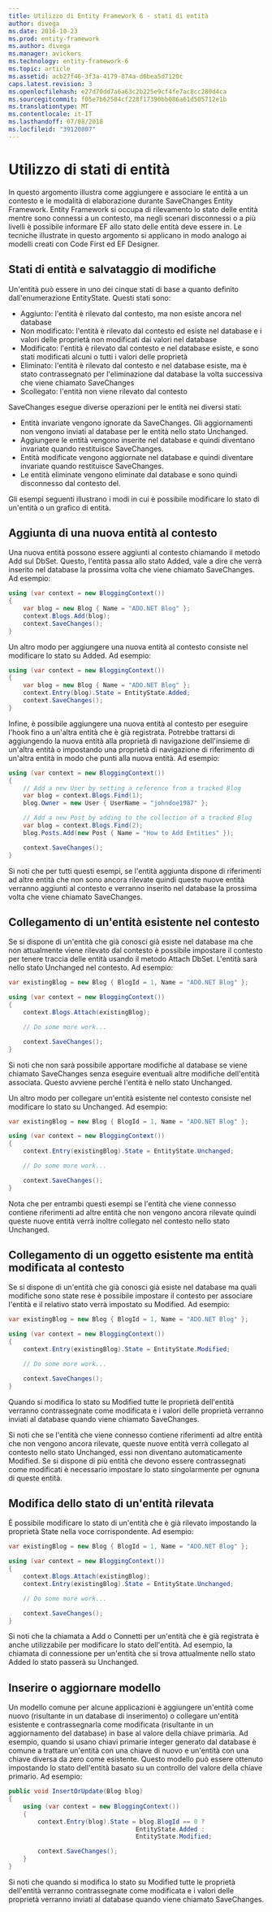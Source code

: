 ```yaml
---
title: Utilizzo di Entity Framework 6 - stati di entità
author: divega
ms.date: 2016-10-23
ms.prod: entity-framework
ms.author: divega
ms.manager: avickers
ms.technology: entity-framework-6
ms.topic: article
ms.assetid: acb27f46-3f3a-4179-874a-d6bea5d7120c
caps.latest.revision: 3
ms.openlocfilehash: e27d70dd7a6a63c2b225e9cf4fe7ac8cc280d4ca
ms.sourcegitcommit: f05e7b62584cf228f17390bb086a61d505712e1b
ms.translationtype: MT
ms.contentlocale: it-IT
ms.lasthandoff: 07/08/2018
ms.locfileid: "39120807"
---
```

# <a name="working-with-entity-states"></a>Utilizzo di stati di entità
In questo argomento illustra come aggiungere e associare le entità a un contesto e le modalità di elaborazione durante SaveChanges Entity Framework.
Entity Framework si occupa di rilevamento lo stato delle entità mentre sono connessi a un contesto, ma negli scenari disconnessi o a più livelli è possibile informare EF allo stato delle entità deve essere in.
Le tecniche illustrate in questo argomento si applicano in modo analogo ai modelli creati con Code First ed EF Designer.  

## <a name="entity-states-and-savechanges"></a>Stati di entità e salvataggio di modifiche

Un'entità può essere in uno dei cinque stati di base a quanto definito dall'enumerazione EntityState. Questi stati sono:  

- Aggiunto: l'entità è rilevato dal contesto, ma non esiste ancora nel database  
- Non modificato: l'entità è rilevato dal contesto ed esiste nel database e i valori delle proprietà non modificati dai valori nel database  
- Modificato: l'entità è rilevato dal contesto e nel database esiste, e sono stati modificati alcuni o tutti i valori delle proprietà  
- Eliminato: l'entità è rilevato dal contesto e nel database esiste, ma è stato contrassegnato per l'eliminazione dal database la volta successiva che viene chiamato SaveChanges  
- Scollegato: l'entità non viene rilevato dal contesto  

SaveChanges esegue diverse operazioni per le entità nei diversi stati:  

- Entità invariate vengono ignorate da SaveChanges. Gli aggiornamenti non vengono inviati al database per le entità nello stato Unchanged.  
- Aggiungere le entità vengono inserite nel database e quindi diventano invariate quando restituisce SaveChanges.  
- Entità modificate vengono aggiornate nel database e quindi diventare invariate quando restituisce SaveChanges.  
- Le entità eliminate vengono eliminate dal database e sono quindi disconnesso dal contesto del.  

Gli esempi seguenti illustrano i modi in cui è possibile modificare lo stato di un'entità o un grafico di entità.  

## <a name="adding-a-new-entity-to-the-context"></a>Aggiunta di una nuova entità al contesto  

Una nuova entità possono essere aggiunti al contesto chiamando il metodo Add sul DbSet.
Questo, l'entità passa allo stato Added, vale a dire che verrà inserito nel database la prossima volta che viene chiamato SaveChanges.
Ad esempio:  

``` csharp
using (var context = new BloggingContext())
{
    var blog = new Blog { Name = "ADO.NET Blog" };
    context.Blogs.Add(blog);
    context.SaveChanges();
}
```  

Un altro modo per aggiungere una nuova entità al contesto consiste nel modificare lo stato su Added. Ad esempio:  

``` csharp
using (var context = new BloggingContext())
{
    var blog = new Blog { Name = "ADO.NET Blog" };
    context.Entry(blog).State = EntityState.Added;
    context.SaveChanges();
}
```  

Infine, è possibile aggiungere una nuova entità al contesto per eseguire l'hook fino a un'altra entità che è già registrata.
Potrebbe trattarsi di aggiungendo la nuova entità alla proprietà di navigazione dell'insieme di un'altra entità o impostando una proprietà di navigazione di riferimento di un'altra entità in modo che punti alla nuova entità. Ad esempio:  

``` csharp
using (var context = new BloggingContext())
{
    // Add a new User by setting a reference from a tracked Blog
    var blog = context.Blogs.Find(1);
    blog.Owner = new User { UserName = "johndoe1987" };

    // Add a new Post by adding to the collection of a tracked Blog
    var blog = context.Blogs.Find(2);
    blog.Posts.Add(new Post { Name = "How to Add Entities" });

    context.SaveChanges();
}
```  

Si noti che per tutti questi esempi, se l'entità aggiunta dispone di riferimenti ad altre entità che non sono ancora rilevate quindi queste nuove entità verranno aggiunti al contesto e verranno inserito nel database la prossima volta che viene chiamato SaveChanges.  

## <a name="attaching-an-existing-entity-to-the-context"></a>Collegamento di un'entità esistente nel contesto  

Se si dispone di un'entità che già conosci già esiste nel database ma che non attualmente viene rilevato dal contesto è possibile impostare il contesto per tenere traccia delle entità usando il metodo Attach DbSet. L'entità sarà nello stato Unchanged nel contesto. Ad esempio:  

``` csharp
var existingBlog = new Blog { BlogId = 1, Name = "ADO.NET Blog" };

using (var context = new BloggingContext())
{
    context.Blogs.Attach(existingBlog);

    // Do some more work...  

    context.SaveChanges();
}
```  

Si noti che non sarà possibile apportare modifiche al database se viene chiamato SaveChanges senza eseguire eventuali altre modifiche dell'entità associata. Questo avviene perché l'entità è nello stato Unchanged.  

Un altro modo per collegare un'entità esistente nel contesto consiste nel modificare lo stato su Unchanged. Ad esempio:  

``` csharp
var existingBlog = new Blog { BlogId = 1, Name = "ADO.NET Blog" };

using (var context = new BloggingContext())
{
    context.Entry(existingBlog).State = EntityState.Unchanged;

    // Do some more work...  

    context.SaveChanges();
}
```  

Nota che per entrambi questi esempi se l'entità che viene connesso contiene riferimenti ad altre entità che non vengono ancora rilevate quindi queste nuove entità verrà inoltre collegato nel contesto nello stato Unchanged.  

## <a name="attaching-an-existing-but-modified-entity-to-the-context"></a>Collegamento di un oggetto esistente ma entità modificata al contesto  

Se si dispone di un'entità che già conosci già esiste nel database ma quali modifiche sono state rese è possibile impostare il contesto per associare l'entità e il relativo stato verrà impostato su Modified.
Ad esempio:  

``` csharp
var existingBlog = new Blog { BlogId = 1, Name = "ADO.NET Blog" };

using (var context = new BloggingContext())
{
    context.Entry(existingBlog).State = EntityState.Modified;

    // Do some more work...  

    context.SaveChanges();
}
```  

Quando si modifica lo stato su Modified tutte le proprietà dell'entità verranno contrassegnate come modificata e i valori delle proprietà verranno inviati al database quando viene chiamato SaveChanges.  

Si noti che se l'entità che viene connesso contiene riferimenti ad altre entità che non vengono ancora rilevate, queste nuove entità verrà collegato al contesto nello stato Unchanged, essi non diventano automaticamente Modified.
Se si dispone di più entità che devono essere contrassegnati come modificati è necessario impostare lo stato singolarmente per ognuna di queste entità.  

## <a name="changing-the-state-of-a-tracked-entity"></a>Modifica dello stato di un'entità rilevata  

È possibile modificare lo stato di un'entità che è già rilevato impostando la proprietà State nella voce corrispondente. Ad esempio:  

``` csharp
var existingBlog = new Blog { BlogId = 1, Name = "ADO.NET Blog" };

using (var context = new BloggingContext())
{
    context.Blogs.Attach(existingBlog);
    context.Entry(existingBlog).State = EntityState.Unchanged;

    // Do some more work...  

    context.SaveChanges();
}
```  

Si noti che la chiamata a Add o Connetti per un'entità che è già registrata è anche utilizzabile per modificare lo stato dell'entità. Ad esempio, la chiamata di connessione per un'entità che si trova attualmente nello stato Added lo stato passerà su Unchanged.  

## <a name="insert-or-update-pattern"></a>Inserire o aggiornare modello  

Un modello comune per alcune applicazioni è aggiungere un'entità come nuovo (risultante in un database di inserimento) o collegare un'entità esistente e contrassegnarla come modificata (risultante in un aggiornamento del database) in base al valore della chiave primaria.
Ad esempio, quando si usano chiavi primarie integer generato dal database è comune a trattare un'entità con una chiave di nuovo e un'entità con una chiave diversa da zero come esistente.
Questo modello può essere ottenuto impostando lo stato dell'entità basato su un controllo del valore della chiave primario. Ad esempio:  

``` csharp
public void InsertOrUpdate(Blog blog)
{
    using (var context = new BloggingContext())
    {
        context.Entry(blog).State = blog.BlogId == 0 ?
                                   EntityState.Added :
                                   EntityState.Modified;

        context.SaveChanges();
    }
}
```  

Si noti che quando si modifica lo stato su Modified tutte le proprietà dell'entità verranno contrassegnate come modificata e i valori delle proprietà verranno inviati al database quando viene chiamato SaveChanges.  
